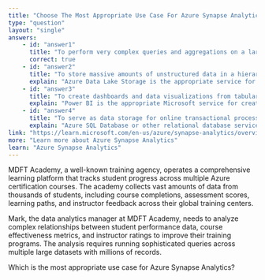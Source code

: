 ```yaml
---
title: "Choose The Most Appropriate Use Case For Azure Synapse Analytics"
type: "question"
layout: "single"
answers:
    - id: "answer1"
      title: "To perform very complex queries and aggregations on a large amount of relational data"
      correct: true
    - id: "answer2"
      title: "To store massive amounts of unstructured data in a hierarchical structure"
      explain: "Azure Data Lake Storage is the appropriate service for storing massive amounts of unstructured data with hierarchical organization. Synapse Analytics is designed for analytical processing, not raw data storage."
    - id: "answer3"
      title: "To create dashboards and data visualizations from tabular data"
      explain: "Power BI is the appropriate Microsoft service for creating dashboards and data visualizations. While Synapse can process data for visualization, it's not primarily a visualization tool."
    - id: "answer4"
      title: "To serve as data storage for online transactional processing (OLTP) workloads"
      explain: "Azure SQL Database or other relational database services are designed for OLTP workloads. Synapse Analytics is optimized for analytical processing (OLAP), not transactional processing."
link: "https://learn.microsoft.com/en-us/azure/synapse-analytics/overview-what-is"
more: "Learn more about Azure Synapse Analytics"
learn: "Azure Synapse Analytics"
---
```

MDFT Academy, a well-known training agency, operates a comprehensive learning platform that tracks student progress across multiple Azure certification courses. The academy collects vast amounts of data from thousands of students, including course completions, assessment scores, learning paths, and instructor feedback across their global training centers.

Mark, the data analytics manager at MDFT Academy, needs to analyze complex relationships between student performance data, course effectiveness metrics, and instructor ratings to improve their training programs. The analysis requires running sophisticated queries across multiple large datasets with millions of records. 

Which is the most appropriate use case for Azure Synapse Analytics?